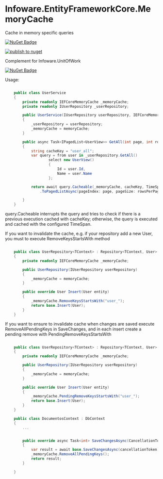 # Infoware.EntityFrameworkCore.MemoryCache
Cache in memory specific queries

[![NuGet Badge](https://buildstats.info/nuget/Infoware.EntityFrameworkCore.MemoryCache)](https://www.nuget.org/packages/Infoware.EntityFrameworkCore.MemoryCache/)

[![publish to nuget](https://github.com/vicosanz/Infoware.EntityFrameworkCore.MemoryCache/actions/workflows/main.yml/badge.svg)](https://github.com/vicosanz/Infoware.EntityFrameworkCore.MemoryCache/actions/workflows/main.yml)

Complement for Infoware.UnitOfWork

[![NuGet Badge](https://buildstats.info/nuget/Infoware.UnitOfWork)](https://www.nuget.org/packages/Infoware.UnitOfWork/)

Usage:
```csharp

    public class UserService
    {
        private readonly IEFCoreMemoryCache _memoryCache;
        private readonly IUserRepository _userRepository;

        public UserService(IUserRepository userRepository, IEFCoreMemoryCache memoryCache)
        {
            _userRepository = userRepository;
            _memoryCache = memoryCache;
        }

        public async Task<IPagedList<UserView>> GetAll(int page, int rowsPerPage)
        {
            string cacheKey = "user_all";
            var query = from user in _userRepository.GetAll()
                    select new UserView()
                    {
                        Id = user.Id,
                        Name = user.Name
                    };

            return await query.Cacheable(_memoryCache, cacheKey, TimeSpan.FromMinutes(15))
                .ToPagedListAsync(pageIndex: page, pageSize: rowsPerPage, cancellationToken: cancellationToken);

        }
    }
```

query.Cacheable interrupts the query and tries to check if there is a previous execution cached with cacheKey; otherwise, the query is executed and cached with the configured TimeSpan.

If you want to invalidate the cache, e.g. if your repository add a new User, you must to execute RemoveKeysStartsWith method
```csharp

    public class UserRepository<TContext> : Repository<TContext, User>
    {
        private readonly IEFCoreMemoryCache _memoryCache;

        public UserRepository(IUserRepository userRepository)
        {
            _memoryCache = memoryCache;
        }

        public override User Insert(User entity)
        {
            _memoryCache.RemoveKeysStartsWith("user_");
            return base.Insert(User);
        }
    }
```

If you want to ensure to invalidate cache when changes are saved execute RemoveAllPendingKeys in SaveChanges, and in each insert create a pending remove with PendingRemoveKeysStartsWith

```csharp

    public class UserRepository<TContext> : Repository<TContext, User>
    {
        private readonly IEFCoreMemoryCache _memoryCache;

        public UserRepository(IUserRepository userRepository)
        {
            _memoryCache = memoryCache;
        }

        public override User Insert(User entity)
        {
            _memoryCache.PendingRemoveKeysStartsWith("user_");
            return base.Insert(User);
        }
    }

    public class DocumentosContext : DbContext
    {
        ...


        public override async Task<int> SaveChangesAsync(CancellationToken cancellationToken = default)
        {
            var result = await base.SaveChangesAsync(cancellationToken);
            _memoryCache.RemoveAllPendingKeys();
            return result;
        }

    }

```
